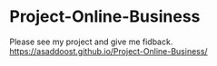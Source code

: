 # Project-Online-Business
Please see my project and give me fidback.
https://asaddoost.github.io/Project-Online-Business/
